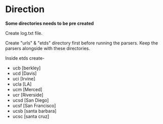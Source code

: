 # Direction

**Some directories needs to be pre created**

Create log.txt file.

Create "urls" & "etds" directory first before running the parsers. Keep the parsers alongside with these directories.

Inside etds create-
 - ucb [berkley]
 - ucd [Davis]
 - uci [Irvine]
 - ucla [LA]
 - ucm [Merced]
 - ucr [Riverside]
 - ucsd [San Diego]
 - ucsf [San Francisco]
 - ucsb [santa barbara]
 - ucsc [santa cruz]
